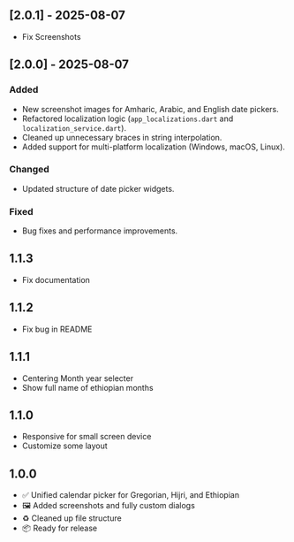 ## [2.0.1] - 2025-08-07
- Fix Screenshots
## [2.0.0] - 2025-08-07
### Added
- New screenshot images for Amharic, Arabic, and English date pickers.
- Refactored localization logic (`app_localizations.dart` and `localization_service.dart`).
- Cleaned up unnecessary braces in string interpolation.
- Added support for multi-platform localization (Windows, macOS, Linux).

### Changed
- Updated structure of date picker widgets.

### Fixed
- Bug fixes and performance improvements.


## 1.1.3
  - Fix documentation

## 1.1.2

- Fix bug in README

## 1.1.1
- Centering Month year selecter
- Show full name of ethiopian months

## 1.1.0
- Responsive for small screen device
- Customize some layout

## 1.0.0

- ✅ Unified calendar picker for Gregorian, Hijri, and Ethiopian
- 🖼️ Added screenshots and fully custom dialogs
- ♻️ Cleaned up file structure
- 📦 Ready for release


